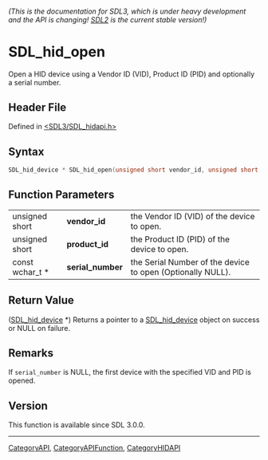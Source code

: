 ###### (This is the documentation for SDL3, which is under heavy development and the API is changing! [SDL2](https://wiki.libsdl.org/SDL2/) is the current stable version!)
# SDL_hid_open

Open a HID device using a Vendor ID (VID), Product ID (PID) and optionally a serial number.

## Header File

Defined in [<SDL3/SDL_hidapi.h>](https://github.com/libsdl-org/SDL/blob/main/include/SDL3/SDL_hidapi.h)

## Syntax

```c
SDL_hid_device * SDL_hid_open(unsigned short vendor_id, unsigned short product_id, const wchar_t *serial_number);
```

## Function Parameters

|                 |                   |                                                            |
| --------------- | ----------------- | ---------------------------------------------------------- |
| unsigned short  | **vendor_id**     | the Vendor ID (VID) of the device to open.                 |
| unsigned short  | **product_id**    | the Product ID (PID) of the device to open.                |
| const wchar_t * | **serial_number** | the Serial Number of the device to open (Optionally NULL). |

## Return Value

([SDL_hid_device](SDL_hid_device) *) Returns a pointer to a
[SDL_hid_device](SDL_hid_device) object on success or NULL on failure.

## Remarks

If `serial_number` is NULL, the first device with the specified VID and PID
is opened.

## Version

This function is available since SDL 3.0.0.

----
[CategoryAPI](CategoryAPI), [CategoryAPIFunction](CategoryAPIFunction), [CategoryHIDAPI](CategoryHIDAPI)

